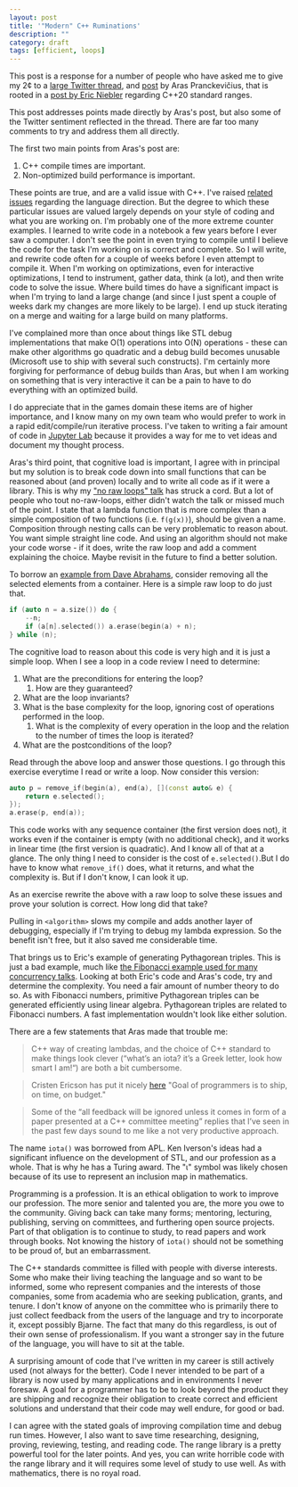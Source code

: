 ```yaml
---
layout: post
title: '"Modern" C++ Ruminations'
description: ""
category: draft
tags: [efficient, loops]
---
```


This post is a response for a number of people who have asked me to give my 2&cent; to a [large Twitter thread](https://twitter.com/aras_p/status/1076947443823136768), and [post](http://aras-p.info/blog/2018/12/28/Modern-C-Lamentations/) by Aras Pranckevičius, that is rooted in a [post by Eric Niebler](http://ericniebler.com/2018/12/05/standard-ranges/) regarding C++20 standard ranges.

This post addresses points made directly by Aras's post, but also some of the Twitter sentiment reflected in the thread. There are far too many comments to try and address them all directly.

The first two main points from Aras's post are:

1. C++ compile times are important.
2. Non-optimized build performance is important.

These points are true, and are a valid issue with C++. I've raised [related issues](https://www.youtube.com/watch?v=iGenpw2NeKQ) regarding the language direction. But the degree to which these particular issues are valued largely depends on your style of coding and what you are working on. I'm probably one of the more extreme counter examples. I learned to write code in a notebook a few years before I ever saw a computer. I don't see the point in even trying to compile until I believe the code for the task I'm working on is correct and complete. So I will write, and rewrite code often for a couple of weeks before I even attempt to compile it. When I'm working on optimizations, even for interactive optimizations, I tend to instrument, gather data, think (a lot), and then write code to solve the issue. Where build times do have a significant impact is when I'm trying to land a large change (and since I just spent a couple of weeks dark my changes are more likely to be large). I end up stuck iterating on a merge and waiting for a large build on many platforms.

I've complained more than once about things like STL debug implementations that make O(1) operations into O(N) operations - these can make other algorithms go quadratic and a debug build becomes unusable (Microsoft use to ship with several such constructs). I'm certainly more forgiving for performance of debug builds than Aras, but when I am working on something that is very interactive it can be a pain to have to do everything with an optimized build.

I do appreciate that in the games domain these items are of higher importance, and I know many on my own team who would prefer to work in a rapid edit/compile/run iterative process. I've taken to writing a fair amount of code in [Jupyter Lab](https://blog.jupyter.org/interactive-workflows-for-c-with-jupyter-fe9b54227d92) because it provides a way for me to vet ideas and document my thought process.

Aras's third point, that cognitive load is important, I agree with in principal but my solution is to break code down into small functions that can be reasoned about (and proven) locally and to write all code as if it were a library. This is why my ["no raw loops" talk](https://sean-parent.stlab.cc/papers-and-presentations/#c-seasoning) has struck a cord. But a lot of people who tout no-raw-loops, either didn't watch the talk or missed much of the point. I state that a lambda function that is more complex than a simple composition of two functions (i.e. `f(g(x))`), should be given a name. Composition through nesting calls can be very problematic to reason about. You want simple straight line code. And using an algorithm should not make your code worse - if it does, write the raw loop and add a comment explaining the choice. Maybe revisit in the future to find a better solution.

To borrow an [example from Dave Abrahams](https://developer.apple.com/videos/play/wwdc2018/223/), consider removing all the selected elements from a container. Here is a simple raw loop to do just that.

```cpp
if (auto n = a.size()) do {
    --n;
    if (a[n].selected()) a.erase(begin(a) + n);
} while (n);
```
The cognitive load to reason about this code is very high and it is just a simple loop. When I see a loop in a code review I need to determine:

1. What are the preconditions for entering the loop?
    1. How are they guaranteed?
1. What are the loop invariants?
1. What is the base complexity for the loop, ignoring cost of operations performed in the loop.
    1. What is the complexity of every operation in the loop and the relation to the number of times the loop is iterated?
1. What are the postconditions of the loop?

Read through the above loop and answer those questions. I go through this exercise everytime I read or write a loop. Now consider this version:

```cpp
auto p = remove_if(begin(a), end(a), [](const auto& e) {
    return e.selected();
});
a.erase(p, end(a));
```

This code works with any sequence container (the first version does not), it works even if the container is empty (with no additional check), and it works in linear time (the first version is quadratic). And I know all of that at a glance. The only thing I need to consider is the cost of `e.selected()`.But I do have to know what `remove_if()` does, what it returns, and what the complexity is. But if I don't know, I can look it up.

As an exercise rewrite the above with a raw loop to solve these issues and prove your solution is correct. How long did that take?

Pulling in `<algorithm>` slows my compile and adds another layer of debugging, especially if I'm trying to debug my lambda expression. So the benefit isn't free, but it also saved me considerable time.

That brings us to Eric's example of generating Pythagorean triples. This is just a bad example, much like [the Fibonacci example used for many concurrency talks](https://youtu.be/zULU6Hhp42w?t=2600). Looking at both Eric's code and Aras's code, try and determine the complexity. You need a fair amount of number theory to do so. As with Fibonacci numbers, primitive Pythagorean triples can be generated efficiently using linear algebra. Pythagorean triples are related to Fibonacci numbers. A fast implementation wouldn't look like either solution.

There are a few statements that Aras made that trouble me:

> C++ way of creating lambdas, and the choice of C++ standard to make things look clever (“what’s an iota? it’s a Greek letter, look how smart I am!“) are both a bit cumbersome.

> Cristen Ericson has put it nicely [here](https://twitter.com/ChristerEricson/status/1078095388244996096) "Goal of programmers is to ship, on time, on budget."

>Some of the “all feedback will be ignored unless it comes in form of a paper presented at a C++ committee meeting” replies that I’ve seen in the past few days sound to me like a not very productive approach.

The name `iota()` was borrowed from APL. Ken Iverson's ideas had a significant influence on the development of STL, and our profession as a whole. That is why he has a Turing award. The "&iota;" symbol was likely chosen because of its use to represent an inclusion map in mathematics.

Programming is a profession. It is an ethical obligation to work to improve our profession. The more senior and talented you are, the more you owe to the community. Giving back can take many forms; mentoring, lecturing, publishing, serving on committees, and furthering open source projects. Part of that obligation is to continue to study, to read papers and work through books. Not knowing the history of `iota()` should not be something to be proud of, but an embarrassment.

The C++ standards committee is filled with people with diverse interests. Some who make their living teaching the language and so want to be informed, some who represent companies and the interests of those companies, some from academia who are seeking publication, grants, and tenure. I don't know of anyone on the committee who is primarily there to just collect feedback from the users of the language and try to incorporate it, except possibly Bjarne. The fact that many do this regardless, is out of their own sense of professionalism. If you want a stronger say in the future of the language, you will have to sit at the table.

A surprising amount of code that I've written in my career is still actively used (not always for the better). Code I never intended to be part of a library is now used by many applications and in environments I never foresaw. A goal for a programmer has to be to look beyond the product they are shipping and recognize their obligation to create correct and efficient solutions and understand that their code may well endure, for good or bad.

I can agree with the stated goals of improving compilation time and debug run times. However, I also want to save time researching, designing, proving, reviewing, testing, and reading code. The range library is a pretty powerful tool for the later points. And yes, you can write horrible code with the range library and it will requires some level of study to use well. As with mathematics, there is no royal road.
